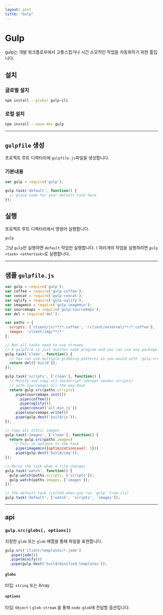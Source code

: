 ```yaml
---
layout: post
title: "Gulp"
---
```


# Gulp

gulp는 개발 워크플로우에서 고통스럽거나 시간 소모적인 작업을 자동화하기 위한 툴입니다.

## 설치

### 글로벌 설치

```sh
npm install --global gulp-cli
```

### 로컬 설치

```sh
npm install --save-dev gulp
```

* * *

## `gulpfile` 생성
프로젝트 루트 디렉터리에 `gulpfile.js`파일을 생성합니다.

### 기본내용

```js
var gulp = require('gulp');

gulp.task('default', function() {
  // place code for your default task here
});
```

## 실행

프로젝트 루트 디렉터리에서 명령어 실행합니다.

```sh
gulp
```
그냥 `gulp`만 실행하면 `default` 작업만 실행합니다. \\
여러개의 작업을 실행하려면 `gulp <task> <othertask>`로 실행합니다.

* * *

## 샘플 `gulpfile.js`

```js
var gulp = require('gulp');
var coffee = require('gulp-coffee');
var concat = require('gulp-concat');
var uglify = require('gulp-uglify');
var imagemin = require('gulp-imagemin');
var sourcemaps = require('gulp-sourcemaps');
var del = require('del');

var paths = {
  scripts: ['client/js/**/*.coffee', '!client/external/**/*.coffee'],
  images: 'client/img/**/*'
};

// Not all tasks need to use streams
// A gulpfile is just another node program and you can use any package available on npm
gulp.task('clean', function() {
  // You can use multiple globbing patterns as you would with `gulp.src`
  return del(['build']);
});

gulp.task('scripts', ['clean'], function() {
  // Minify and copy all JavaScript (except vendor scripts)
  // with sourcemaps all the way down
  return gulp.src(paths.scripts)
    .pipe(sourcemaps.init())
      .pipe(coffee())
      .pipe(uglify())
      .pipe(concat('all.min.js'))
    .pipe(sourcemaps.write())
    .pipe(gulp.dest('build/js'));
});

// Copy all static images
gulp.task('images', ['clean'], function() {
  return gulp.src(paths.images)
    // Pass in options to the task
    .pipe(imagemin({optimizationLevel: 5}))
    .pipe(gulp.dest('build/img'));
});

// Rerun the task when a file changes
gulp.task('watch', function() {
  gulp.watch(paths.scripts, ['scripts']);
  gulp.watch(paths.images, ['images']);
});

// The default task (called when you run `gulp` from cli)
gulp.task('default', ['watch', 'scripts', 'images']);
```

* * *

## api

### `gulp.src(globs[, options])`

지정한 `glob` 또는 `glob` 배열을 통해 파일을 표현합니다.

```js
gulp.src('client/templates/*.jade')
  .pipe(jade())
  .pipe(minify())
  .pipe(gulp.dest('build/minified_templates'));
```

#### `globs`

타입: `string` 또는 Array

#### `options`

타입: `Object` \\
`glob-stream` 을 통해 `node-glob`에 전달할 옵션입니다.


